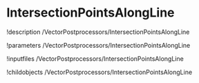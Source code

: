 <!-- MOOSE Documentation Stub: Remove this when content is added. -->

# IntersectionPointsAlongLine
!description /VectorPostprocessors/IntersectionPointsAlongLine

!parameters /VectorPostprocessors/IntersectionPointsAlongLine

!inputfiles /VectorPostprocessors/IntersectionPointsAlongLine

!childobjects /VectorPostprocessors/IntersectionPointsAlongLine
